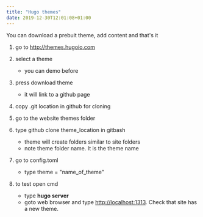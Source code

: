 ```yaml
---
title: "Hugo themes"
date: 2019-12-30T12:01:08+01:00
---
```


You can download a prebuit theme, add content and that's it

1. go to <http://themes.hugoio.com>

2. select a theme

    * you can demo before

3. press download theme

    * it will link to a github page

4. copy .git location in github for cloning
5. go to the website themes folder
6. type github clone theme_location in gitbash

    * theme will create folders similar to site folders
    * note theme folder name. It is the theme name

7. go to config.toml

    * type theme = "name_of_theme"

8. to test open cmd

    * type **hugo server**
    * goto web browser and type <http://localhost:1313>. Check that site has a new theme.
